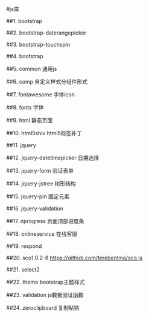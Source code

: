#js库


##1. bootstrap  

##2. bootstrap-daterangepicker  

##3. bootstrap-touchspin  

##4. bootstrap  

##5. common 通用js  

##6. comp 自定义样式分组件形式  

##7. fontawesome 字体icon  

##8. fonts 字体  

##9. html 静态页面  

##10. html5shiv html5标签补丁  

##11. jquery   

##12. jquery-datetimepicker  日期选择

##13. jquery-form   验证表单

##14. jquery-jstree   树形结构

##15. jquery-pin   固定元素

##16. jquery-validation   

##17. nprogress 页面顶部进度条

##18. onlineservice 在线客服

##19. respond 

##20. sco1.0.2-8 https://github.com/terebentina/sco.js 

##21. select2  

##22. theme bootstrap主题样式  

##23. validation js数据验证函数

##24. zeroclipboard 复制粘贴
  





     
